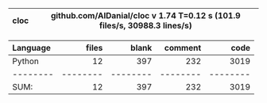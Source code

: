 cloc|github.com/AlDanial/cloc v 1.74  T=0.12 s (101.9 files/s, 30988.3 lines/s)
--- | ---

Language|files|blank|comment|code
:-------|-------:|-------:|-------:|-------:
Python|12|397|232|3019
--------|--------|--------|--------|--------
SUM:|12|397|232|3019
